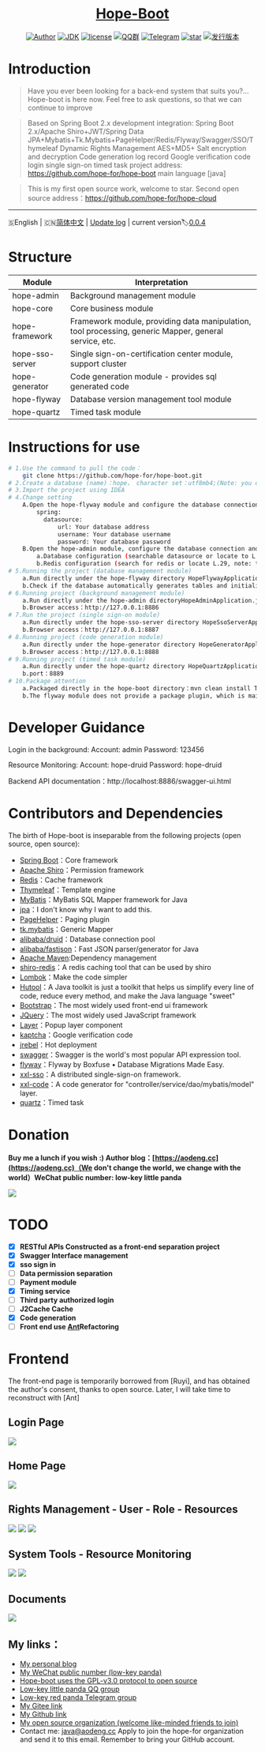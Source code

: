<h1 align="center"><a href="https://github.com/hope-for" target="_blank">Hope-Boot</a></h1>

<p align="center">
<a href="https://aodeng.cc"><img alt="Author" src="https://img.shields.io/badge/author-%E4%BD%8E%E8%B0%83%E5%B0%8F%E7%86%8A%E7%8C%AB-blue.svg"/></a>
<a href="https://github.com/hope-for/hope-boot"><img alt="JDK" src="https://img.shields.io/badge/JDK-1.8-orange.svg"/></a>
<a href="https://github.com/hope-for/hope-boot/blob/master/LICENSE"><img alt="license" src="https://img.shields.io/github/license/java-aodeng/hope.svg?style=flat-square"/></a>
<a href="https://jq.qq.com/?_wv=1027&k=574chhz"><img alt="QQ群" src="https://img.shields.io/badge/chat-%E4%BD%8E%E8%B0%83%E5%B0%8F%E7%86%8A%E7%8C%ABQQ%E7%BE%A4-yellow.svg"/></a>
<a href="https://t.me/joinchat/LSsyBxVKLGEkF5MtIhg6TQ"><img alt="Telegram" src="https://img.shields.io/badge/telegram-%E4%BD%8E%E8%B0%83%E5%B0%8F%E7%86%8A%E7%8C%AB--%E5%AE%98%E6%96%B9%E9%83%A8%E8%90%BD-orange.svg"/></a>
<a href="https://github.com/hope-for/hope-boot"><img alt="star" src="https://img.shields.io/github/stars/hope-for/hope-boot.svg?label=Stars&style=social"/></a>
<a href="https://github.com/hope-for/hope-boot/releases"><img alt="发行版本" src="https://img.shields.io/badge/release-%E5%8F%91%E8%A1%8C%E7%89%88%E6%9C%AC-red.svg"/></a>
</p>

# Introduction

>Have you ever been looking for a back-end system that suits you?... Hope-boot is here now. Feel free to ask questions, so that we can continue to improve

> Based on Spring Boot 2.x development integration: Spring Boot 2.x/Apache Shiro+JWT/Spring Data JPA+Mybatis+Tk.Mybatis+PageHelper/Redis/Flyway/Swagger/SSO/Thymeleaf Dynamic Rights Management AES+MD5+ Salt encryption and decryption Code generation log record Google verification code login single sign-on timed task project address: https://github.com/hope-for/hope-boot main language [java]

> This is my first open source work, welcome to star. Second open source address：https://github.com/hope-for/hope-cloud
------------------------------

🇸English | 🇨🇳[简体中文](./README-EN.md) | [Update log](https://github.com/hope-for/hope-boot/commits/master) | current version:label:[0.0.4](https://github.com/hope-for/hope-boot)

# Structure

| Module         | Interpretation                      |    
| ---------- | ----------------------- |
| hope-admin  | Background management module |      
| hope-core  | Core business module |    
| hope-framework | Framework module, providing data manipulation, tool processing, generic Mapper, general service, etc. |
| hope-sso-server | Single sign-on-certification center module, support cluster |
| hope-generator | Code generation module - provides sql generated code |
| hope-flyway | Database version management tool module |
| hope-quartz | Timed task module |

# Instructions for use

```bash
# 1.Use the command to pull the code：
    git clone https://github.com/hope-for/hope-boot.git 
# 2.Create a database (name)：hope， character set：utf8mb4;(Note: you only need to create the database, the character set is not utf8, but utf8mb4)
# 3.Import the project using IDEA
# 4.Change setting
    A.Open the hope-flyway module and configure the database connection:
        spring:
          datasource:
              url: Your database address
              username: Your database username
              password: Your database password
    B.Open the hope-admin module, configure the database connection and redis connection:
        a.Database configuration (searchable datasource or locate to L.17)
        b.Redis configuration (search for redis or locate L.29, note: the project must be installed with redis service to start)
# 5.Running the project (database management module)    
    a.Run directly under the hope-flyway directory HopeFlywayApplication.java
    b.Check if the database automatically generates tables and initialized data
# 6.Running project (background management module)
    a.Run directly under the hope-admin directoryHopeAdminApplication.java
    b.Browser access：http://127.0.0.1:8886
# 7.Run the project (single sign-on module)
    a.Run directly under the hope-sso-server directory HopeSsoServerApplication.java
    b.Browser access：http://127.0.0.1:8887
# 8.Running project (code generation module)
    a.Run directly under the hope-generator directory HopeGeneratorApplication.java
    b.Browser access：http://127.0.0.1:8888 
# 9.Running project (timed task module)
    a.Run directly under the hope-quartz directory HopeQuartzApplication.java
    b.port：8889
# 10.Package attention
    a.Packaged directly in the hope-boot directory：mvn clean install That is, the generated jar package is in the target directory under the respective module. run：java -jar Package names
    b.The flyway module does not provide a package plugin, which is mainly used by developers and does not require deployment.
```

# Developer Guidance

Login in the background: Account: admin Password: 123456

Resource Monitoring: Account: hope-druid Password: hope-druid

Backend API documentation：http://localhost:8886/swagger-ui.html

# Contributors and Dependencies

The birth of Hope-boot is inseparable from the following projects (open source, open source):

- [Spring Boot](https://github.com/spring-projects/spring-boot)：Core framework
- [Apache Shiro](https://github.com/apache/shiro)：Permission framework
- [Redis](https://github.com/antirez/redis)：Cache framework
- [Thymeleaf](https://github.com/thymeleaf/thymeleaf)：Template engine
- [MyBatis](https://github.com/mybatis/mybatis-3)：MyBatis SQL Mapper framework for Java
- [jpa](https://github.com/spring-projects/spring-data-jpa)：I don't know why I want to add this.
- [PageHelper](https://github.com/pagehelper/Mybatis-PageHelper)：Paging plugin
- [tk.mybatis](https://github.com/abel533/Mapper)：Generic Mapper
- [alibaba/druid](https://github.com/alibaba/druid)：Database connection pool
- [alibaba/fastjson](https://github.com/alibaba/fastjson)：Fast JSON parser/generator for Java
- [Apache Maven](https://maven.apache.org/):Dependency management
- [shiro-redis](https://github.com/alexxiyang/shiro-redis)：A redis caching tool that can be used by shiro
- [Lombok](https://www.projectlombok.org/)：Make the code simpler
- [Hutool](https://github.com/looly/hutool)：A Java toolkit is just a toolkit that helps us simplify every line of code, reduce every method, and make the Java language "sweet"
- [Bootstrap](https://github.com/twbs/bootstrap.git)：The most widely used front-end ui framework
- [JQuery](https://github.com/jquery/jquery.git)：The most widely used JavaScript framework
- [Layer](https://github.com/sentsin/layer.git)：Popup layer component
- [kaptcha](https://github.com/penggle/kaptcha)：Google verification code
- [jrebel](https://zeroturnaround.com/software/jrebel/)：Hot deployment
- [swagger](https://github.com/swagger-api/swagger-ui)：Swagger is the world's most popular API expression tool.
- [flyway](https://github.com/flyway/flyway)：Flyway by Boxfuse • Database Migrations Made Easy.
- [xxl-sso](https://github.com/xuxueli/xxl-sso/)：A distributed single-sign-on framework.
- [xxl-code](https://github.com/xuxueli/xxl-code-generator/)：A code generator for "controller/service/dao/mybatis/model" layer.
- [quartz](http://www.quartz-scheduler.org/)：Timed task

# Donation

**Buy me a lunch if you wish :) Author blog：[https://aodeng.cc](https://aodeng.cc)（We don't change the world, we change with the world）WeChat public number: low-key little panda**

![](https://i.loli.net/2018/12/31/5c29d3b18826d.png)

# TODO

- [x] **RESTful APIs Constructed as a front-end separation project**
- [x] **Swagger Interface management**
- [X] **sso sign in**
- [ ] **Data permission separation**
- [ ] **Payment module**
- [X] **Timing service**
- [ ] **Third party authorized login**
- [ ] **J2Cache Cache**
- [X] **Code generation**
- [ ] **Front end use [Ant](https://ant.design/)Refactoring**

# Frontend

The front-end page is temporarily borrowed from [Ruyi], and has obtained the author's consent, thanks to open source. Later, I will take time to reconstruct with [Ant]

## Login Page

![](https://i.loli.net/2019/05/01/5cc930100d298.png)

## Home Page

![](https://i.loli.net/2019/05/01/5cc9300612ca5.png)

## Rights Management - User - Role - Resources

![](https://i.loli.net/2019/05/01/5cc9300d45a92.png)
![](https://i.loli.net/2019/05/01/5cc9300d62006.png)
![](https://i.loli.net/2019/05/01/5cc9300d8fb70.png)

## System Tools - Resource Monitoring

![](https://i.loli.net/2019/05/01/5cc9300bc316d.png)
![](https://i.loli.net/2019/05/01/5cc93003ef3d6.png)

## Documents

![](https://i.loli.net/2019/05/01/5cc932128cc07.png)

## My links：

- [My personal blog](https://aodeng.cc)
- [My WeChat public number (low-key panda)](https://mp.weixin.qq.com/s/l5t8WSCG_-shiD4BPpLYiw) 
- [Hope-boot uses the GPL-v3.0 protocol to open source](https://github.com/hope-for/hope-boot/blob/master/LICENSE)
- [Low-key little panda QQ group](https://jq.qq.com/?_wv=1027&k=5y4H7Nz) 
- [Low-key red panda Telegram group](https://t.me/joinchat/LSsyBxVKLGEkF5MtIhg6TQ)
- [My Gitee link](https://gitee.com/java-aodeng)
- [My Github link](https://github.com/java-aodeng)
- [My open source organization (welcome like-minded friends to join)](https://github.com/hope-for)
- Contact me: java@aodeng.cc Apply to join the hope-for organization and send it to this email. Remember to bring your GitHub account.
